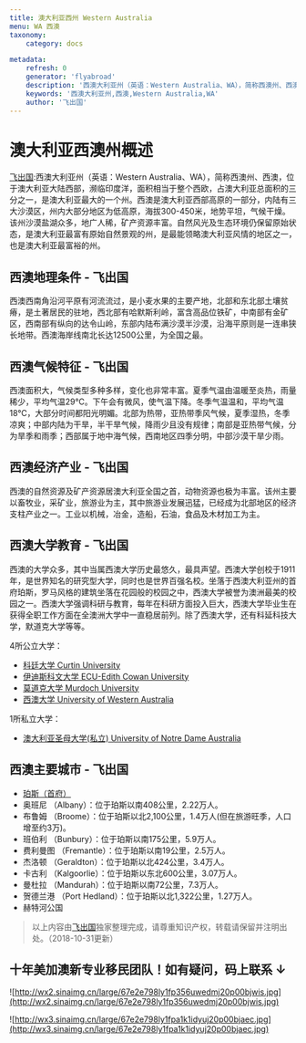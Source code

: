 ```yaml
---
title: 澳大利亚西州 Western Australia
menu: WA 西澳
taxonomy:
    category: docs

metadata:
    refresh: 0
    generator: 'flyabroad'
    description: '西澳大利亚州（英语：Western Australia、WA），简称西澳州、西澳，是澳大利亚联邦的一个州，位于澳大利亚西部，今划分为142个地方政府区域，幅员广达2,525,500平方公里，占全国总面积1/3，是面积最广大之州。由于内陆有三大沙漠区，而人口仅有211万，占全澳总人口的1/10。'
    keywords: '西澳大利亚州,西澳,Western Australia,WA'
    author: '飞出国'
---
```


# 澳大利亚西澳州概述

[飞出国](/home):西澳大利亚州（英语：Western Australia、WA），简称西澳州、西澳，位于澳大利亚大陆西部，濒临印度洋，面积相当于整个西欧，占澳大利亚总面积的三分之一，是澳大利亚最大的一个州。西澳是澳大利亚西部高原的一部分，内陆有三大沙漠区，州内大部分地区为低高原，海拔300-450米，地势平坦，气候干燥。该州沙漠盐湖众多，地广人稀，矿产资源丰富。自然风光及生态环境仍保留原始状态，是澳大利亚最富有原始自然景观的州，是最能领略澳大利亚风情的地区之一，也是澳大利亚最富裕的州。

## 西澳地理条件 - 飞出国

西澳西南角沿河平原有河流流过，是小麦水果的主要产地，北部和东北部土壤贫瘠，是土著居民的驻地，西北部有哈默斯利岭，富含高品位铁矿，中南部有金矿区，西南部有纵向的达令山岭，东部内陆布满沙漠半沙漠，沿海平原则是一连串狭长地带。西澳海岸线南北长达12500公里，为全国之最。

## 西澳气候特征 - 飞出国

西澳面积大，气候类型多种多样，变化也非常丰富。夏季气温由温暖至炎热，雨量稀少，平均气温29℃。下午会有微风，使气温下降。冬季气温温和，平均气温18℃，大部分时间都阳光明媚。北部为热带，亚热带季风气候，夏季湿热，冬季凉爽；中部内陆为干旱，半干旱气候，降雨少且没有规律；南部是亚热带气候，分为旱季和雨季；西部属于地中海气候，西南地区四季分明，中部沙漠干旱少雨。

## 西澳经济产业 - 飞出国

西澳的自然资源及矿产资源居澳大利亚全国之首，动物资源也极为丰富。该州主要以畜牧业，采矿业，旅游业为主，其中旅游业发展迅猛，已经成为北部地区的经济支柱产业之一。工业以机械，冶金，造船，石油，食品及木材加工为主。

## 西澳大学教育 - 飞出国

西澳的大学众多，其中当属西澳大学历史最悠久，最具声望。西澳大学创校于1911年，是世界知名的研究型大学，同时也是世界百强名校。坐落于西澳大利亚州的首府珀斯，罗马风格的建筑坐落在花园般的校园之中，西澳大学被誉为澳洲最美的校园之一。西澳大学强调科研与教育，每年在科研方面投入巨大，西澳大学毕业生在获得全职工作方面在全澳洲大学中一直稳居前列。除了西澳大学，还有科延科技大学，默道克大学等等。

4所公立大学：

- [科廷大学 Curtin University ](cu)
- [伊迪斯科文大学 ECU-Edith Cowan University ](ecu)
- [莫道克大学 Murdoch University ](mu)
- [西澳大学 University of Western Australia ](uwa)

1所私立大学：

- [澳大利亚圣母大学(私立) University of Notre Dame Australia ](unda)

## 西澳主要城市 - 飞出国

- [珀斯（首府）](perth)
- 奥班尼 （Albany）：位于珀斯以南408公里，2.22万人。
- 布鲁姆 （Broome）：位于珀斯以北2,100公里，1.4万人(但在旅游旺季，人口增至约3万)。
- 班伯利 （Bunbury）：位于珀斯以南175公里，5.9万人。
- 费利曼图 （Fremantle）：位于珀斯以南19公里，2.5万人。
- 杰洛顿 （Geraldton）：位于珀斯以北424公里，3.4万人。
- 卡古利 （Kalgoorlie）：位于珀斯以东北600公里，3.07万人。
- 曼杜拉 （Mandurah）：位于珀斯以南72公里，7.3万人。
- 贺德兰港 （Port Hedland）：位于珀斯以北1,322公里，1.27万人。
- 赫特河公国

> 以上内容由[飞出国](http://www.flyabroad.hk/)独家整理完成，请尊重知识产权，转载请保留并注明出处。（2018-10-31更新）

## 十年美加澳新专业移民团队！如有疑问，码上联系 ↓ ##

![http://wx2.sinaimg.cn/large/67e2e798ly1fp356uwedmj20p00bjwis.jpg](http://wx2.sinaimg.cn/large/67e2e798ly1fp356uwedmj20p00bjwis.jpg)

![http://wx3.sinaimg.cn/large/67e2e798ly1fpa1k1idyuj20p00bjaec.jpg](http://wx3.sinaimg.cn/large/67e2e798ly1fpa1k1idyuj20p00bjaec.jpg)